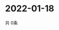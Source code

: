 # 2022-01-18
  共 0条

  <!-- BEGIN -->
  <!-- 最后更新时间Tue Jan 18 2022 12:08:35 GMT+0000 (Coordinated Universal Time) -->
  
  <!-- END -->
  
  